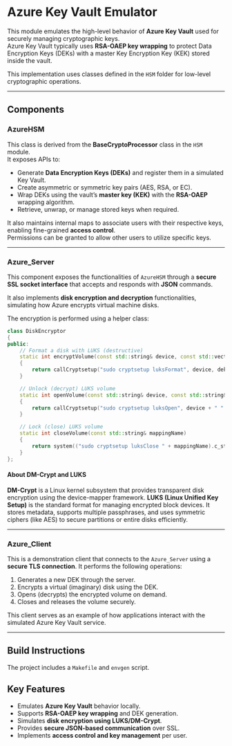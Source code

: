 # Azure Key Vault Emulator

This module emulates the high-level behavior of **Azure Key Vault** used for securely managing cryptographic keys.  
Azure Key Vault typically uses **RSA-OAEP key wrapping** to protect Data Encryption Keys (DEKs) with a master Key Encryption Key (KEK) stored inside the vault.

This implementation uses classes defined in the `HSM` folder for low-level cryptographic operations.

---

## Components

### **AzureHSM**

This class is derived from the **BaseCryptoProcessor** class in the `HSM` module.  
It exposes APIs to:

- Generate **Data Encryption Keys (DEKs)** and register them in a simulated Key Vault.
- Create asymmetric or symmetric key pairs (AES, RSA, or EC).
- Wrap DEKs using the vault’s **master key (KEK)** with the **RSA-OAEP** wrapping algorithm.
- Retrieve, unwrap, or manage stored keys when required.

It also maintains internal maps to associate users with their respective keys, enabling fine-grained **access control**.  
Permissions can be granted to allow other users to utilize specific keys.

---

### **Azure_Server**

This component exposes the functionalities of `AzureHSM` through a **secure SSL socket interface** that accepts and responds with **JSON** commands.

It also implements **disk encryption and decryption** functionalities, simulating how Azure encrypts virtual machine disks.

The encryption is performed using a helper class:

```cpp
class DiskEncryptor
{
public:
    // Format a disk with LUKS (destructive)
    static int encryptVolume(const std::string& device, const std::vector<uint8_t>& dek)
    {
        return callCryptsetup("sudo cryptsetup luksFormat", device, dek);
    }

    // Unlock (decrypt) LUKS volume
    static int openVolume(const std::string& device, const std::string& mappingName, const std::vector<uint8_t>& dek)
    {
        return callCryptsetup("sudo cryptsetup luksOpen", device + " " + mappingName, dek);
    }

    // Lock (close) LUKS volume
    static int closeVolume(const std::string& mappingName)
    {
        return system(("sudo cryptsetup luksClose " + mappingName).c_str());
    }
};
````

#### **About DM-Crypt and LUKS**

**DM-Crypt** is a Linux kernel subsystem that provides transparent disk encryption using the device-mapper framework.
**LUKS (Linux Unified Key Setup)** is the standard format for managing encrypted block devices. It stores metadata, supports multiple passphrases, and uses symmetric ciphers (like AES) to secure partitions or entire disks efficiently.

---

### **Azure_Client**

This is a demonstration client that connects to the `Azure_Server` using a **secure TLS connection**.
It performs the following operations:

1. Generates a new DEK through the server.
2. Encrypts a virtual (imaginary) disk using the DEK.
3. Opens (decrypts) the encrypted volume on demand.
4. Closes and releases the volume securely.

This client serves as an example of how applications interact with the simulated Azure Key Vault service.

---

## Build Instructions

The project includes a `Makefile` and `envgen` script.


## Key Features

* Emulates **Azure Key Vault** behavior locally.
* Supports **RSA-OAEP key wrapping** and DEK generation.
* Simulates **disk encryption using LUKS/DM-Crypt**.
* Provides **secure JSON-based communication** over SSL.
* Implements **access control and key management** per user.


